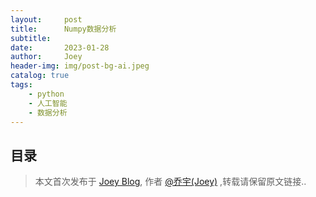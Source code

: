 ```yaml
---
layout:     post
title:      Numpy数据分析
subtitle:   
date:       2023-01-28
author:     Joey
header-img: img/post-bg-ai.jpeg
catalog: true
tags:
    - python
    - 人工智能
    - 数据分析
---
```


## 目录

> 本文首次发布于 [Joey Blog](http://qiaoyu113.github.io), 作者 [@乔宇(Joey)](http://github.com/qiaoyu113) ,转载请保留原文链接..